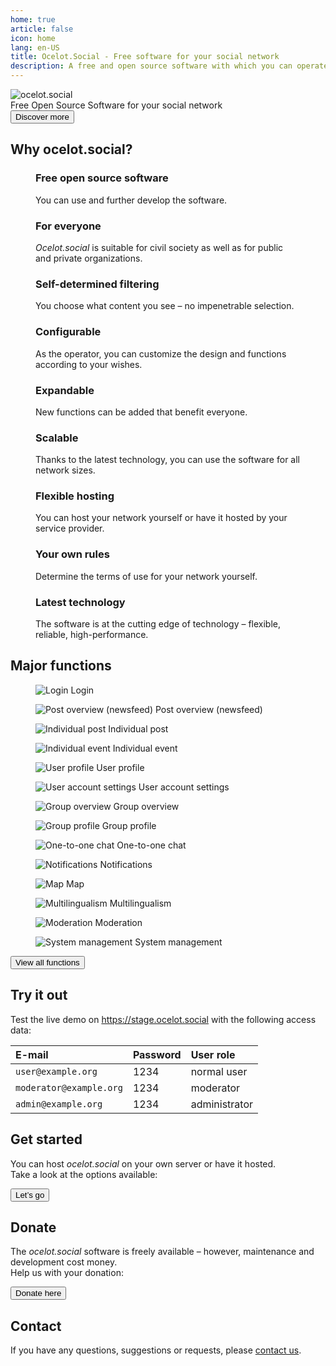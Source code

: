 ```yaml
---
home: true
article: false
icon: home
lang: en-US
title: Ocelot.Social - Free software for your social network
description: A free and open source software with which you can operate a social network for your group - scalable, expandable and also for self-hosting.
---
```


<!-- markdownlint-disable no-inline-html first-line-heading -->
<div class="hero-container">
  <div class="hero-container-inner">
    <div class="hero-container-content">
      <img id="logo" src="/logo.svg" alt="ocelot.social" />
      <div id="slogan-container">
        <span id="slogan-1" class="slogan">Free Open Source Software</span>
        <span id="slogan-2" class="slogan">for your social network</span>
      </div>
      <a href="#benefits">
        <Button class="hero-button">
          Discover more
        </Button>
      </a>
    </div>
  </div>
</div>

<h2 id="benefits" class="large-header">Why ocelot.social?</h2>

<div class="benefits-grid center">
  <figure>
    <HopeIcon icon="fa-solid fa-face-smile" />
    <figcapture>
      <h3>Free open source software</h3>
      You can use and further develop the software.
    </figcapture>
  </figure>
  <figure>
    <HopeIcon icon="fa-solid fa-people-group" />
    <figcapture>
      <h3>For everyone</h3>
      <i>Ocelot.social</i> is suitable for civil society as well as for public and private organizations.
    </figcapture>
  </figure>
  <figure>
    <HopeIcon icon="fa-solid fa-filter" />
    <figcapture>
      <h3>Self-determined filtering</h3>
      You choose what content you see – no impenetrable selection.
    </figcapture>
  </figure>
  <figure>
    <HopeIcon icon="fa-solid fa-gears" />
    <figcapture>
      <h3>Configurable</h3>
      As the operator, you can customize the design and functions according to your wishes.
    </figcapture>
  </figure>
  <figure>
    <HopeIcon icon="fa-solid fa-code" />
    <figcapture>
      <h3>Expandable</h3>
      New functions can be added that benefit everyone.
    </figcapture>
  </figure>
  <figure>
    <HopeIcon icon="fa-solid fa-up-right-and-down-left-from-center" />
    <figcapture>
      <h3>Scalable</h3>
      Thanks to the latest technology, you can use the software for all network sizes.
    </figcapture>
  </figure>
  <figure>
    <HopeIcon icon="home" />
    <figcapture>
      <h3>Flexible hosting</h3>
      You can host your network yourself or have it hosted by your service provider.
    </figcapture>
  </figure>
  <figure>
    <HopeIcon icon="fa-solid fa-scale-balanced" />
    <figcapture>
      <h3>Your own rules</h3>
      Determine the terms of use for your network yourself.
    </figcapture>
  </figure>
  <figure>
    <HopeIcon icon="fa-solid fa-shuttle-space" />
    <figcapture>
      <h3>Latest technology</h3>
      The software is at the cutting edge of technology – flexible, reliable, high-performance.
    </figcapture>
  </figure>
</div>

<h2 id="feature-headline" class="large-header">Major functions</h2>

<div class="image-grid center">
  <figure>
    <img src="../assets/login.png" alt="Login" />
    <figcapture>
      Login
    </figcapture>
  </figure>
  <figure>
    <img src="../assets/newsfeed.png" alt="Post overview (newsfeed)" />
    <figcapture>
      Post overview (newsfeed)
    </figcapture>
  </figure>
  <figure>
    <img src="../assets/single-post.png" alt="Individual post" />
    <figcapture>
      Individual post
    </figcapture>
  </figure>
  <figure>
    <img src="../assets/single-event.png" alt="Individual event" />
    <figcapture>
      Individual event
    </figcapture>
  </figure>
  <figure>
    <img src="../assets/user-profile.png" alt="User profile" />
    <figcapture>
      User profile
    </figcapture>
  </figure>
  <figure>
    <img src="../assets/user-settings.png" alt="User account settings" />
    <figcapture>
      User account settings
    </figcapture>
  </figure>
  <figure>
    <img src="../assets/group-list.png" alt="Group overview" />
    <figcapture>
      Group overview
    </figcapture>
  </figure>
  <figure>
    <img src="../assets/group-profile.png" alt="Group profile" />
    <figcapture>
      Group profile
    </figcapture>
  </figure>
  <figure>
    <img src="../assets/1-to-1-chat.png" alt="One-to-one chat" />
    <figcapture>
      One-to-one chat
    </figcapture>
  </figure>
  <figure>
    <img src="../assets/notifications.png" alt="Notifications" />
    <figcapture>
      Notifications
    </figcapture>
  </figure>
  <figure>
    <img src="../assets/map.png" alt="Map" />
    <figcapture>
      Map
    </figcapture>
  </figure>
  <figure>
    <img src="../assets/language-selection.png" alt="Multilingualism" />
    <figcapture>
      Multilingualism
    </figcapture>
  </figure>
  <figure>
    <img src="../assets/moderation.png" alt="Moderation" />
    <figcapture>
      Moderation
    </figcapture>
  </figure>
  <figure>
    <img src="../assets/system-administration.png" alt="System management" />
    <figcapture>
      System management
    </figcapture>
  </figure>
</div>

<div class="all-features">
  <a href="/en/features/">
    <Button>
      View all functions
    </Button>
  </a>
</div>

<!-- XXX translate -->

<!-- <h2 id="why-foss" class="large-header">Why free open source software?</h2>

<div class="benefits-grid center">
  <figure>
    <HopeIcon icon="fa-solid" />
    <figcapture>
      <h3>Frei verfügbar</h3>
      Freie Software ist für jeden Menschen jederzeit zugänglich. Dass Lizenzen ablaufen, gibt es nicht.
    </figcapture>
  </figure>
  <figure>
    <HopeIcon icon="fa-solid" />
    <figcapture>
      <h3>Transparent</h3>
      Bei freier Software ist der Quellcode einsehbar. Jeder Mensch hat so die Möglichkeit nachzusehen, was im Hintergrund eines Programmes passiert.
    </figcapture>
  </figure>
  <figure>
    <HopeIcon icon="fa-solid" />
    <figcapture>
      <h3>Kopierbar</h3>
      Ich kann jederzeit mit allen meinen Kolleginnen und Kollegen zusammenarbeiten. Alle können es jederzeit verwenden, ohne Einschränkungen.
    </figcapture>
  </figure>
  <figure>
    <HopeIcon icon="fa-solid" />
    <figcapture>
      <h3>Veränderbar</h3>
      Jede Person kann etwas zu ihrem Lieblingsprogramm beitragen, jederzeit. Ich kann das Programm so verwenden, wie ich es am liebsten will.
    </figcapture>
  </figure>
</div> -->

<h2 class="large-header">Try it out</h2>

<!--
| E-Mail                  | Passwort | Benutzerrolle   |
| :---                    | :---     | :---            |
| `user@example.org`      | 1234     | normaler Nutzer |
| `moderator@example.org` | 1234     | Moderator       |
| `admin@example.org`     | 1234     | Administrator   |
-->

<div class="center">
  <p>
    Test the live demo on
    <a href="https://stage.ocelot.social" target="_blank">https://stage.ocelot.social</a>
    with the following access data:
  </p>

  <table>
    <thead>
      <tr>
        <th style="text-align:left;">E-mail</th>
        <th style="text-align:left;">Password</th>
        <th style="text-align:left;">User role</th>
      </tr>
    </thead>
    <tbody>
      <tr>
        <td style="text-align:left;"><code>user@example.org</code></td>
        <td style="text-align:left;">1234</td>
        <td style="text-align:left;">normal user</td>
      </tr>
      <tr>
        <td style="text-align:left;"><code>moderator@example.org</code></td>
        <td style="text-align:left;">1234</td>
        <td style="text-align:left;">moderator</td>
      </tr>
      <tr>
        <td style="text-align:left;"><code>admin@example.org</code></td>
        <td style="text-align:left;">1234</td>
        <td style="text-align:left;">administrator</td>
      </tr>
    </tbody>
  </table>
</div>

<h2 class="large-header">Get started</h2>

<div class="center">
  <p>
    You can host <i>ocelot.social</i> on your own server or have it hosted.<br>
    Take a look at the options available:
  </p>
  <a href="/en/get-started/">
    <Button>
      Let’s go
    </Button>
  </a>
</div>

<!-- ## Testimonials

XXX -->

<MiniBlog
  :title="'Latest posts'"
  :readMoreLinkTitle="'Read more'"
  :show-all-posts-button-title="'Show all posts'"
/>

<h2 class="large-header">Donate</h2>

<div class="center">
  <p>
    The <i>ocelot.social</i> software is freely available – however, maintenance and development cost money.<br>
    Help us with your donation:
  </p>
  <a href="/en/donate/">
    <Button class="donate-button">
      Donate here
    </Button>
  </a>
</div>

<h2 class="large-header">Contact</h2>

<div class="center">
  <p>
    If you have any questions, suggestions or requests, please <a href="/en/contact/">contact us</a>.
  </p>
</div>
